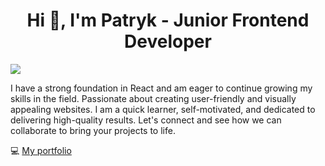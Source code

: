 <h1 align="center"> Hi 👋, I'm Patryk - Junior Frontend Developer </h1>


![](https://komarev.com/ghpvc/?username=paruut&color=dc143c)

I have a strong foundation in React and am eager to continue growing my skills in the field. Passionate about creating user-friendly and visually appealing websites. I am a quick learner, self-motivated, and dedicated to delivering high-quality results. Let's connect and see how we can collaborate to bring your projects to life.

💻 [My portfolio](https://paruut.github.io/portfolio/)




